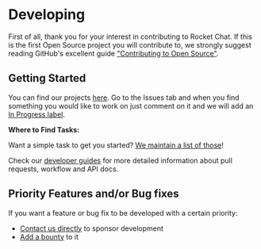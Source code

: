 # Developing

First of all, thank you for your interest in contributing to Rocket Chat.
If this is the first Open Source project you will contribute to,
we strongly suggest reading GitHub's excellent guide
["Contributing to Open Source"][contributing].

## Getting Started

You can find our projects [here](https://github.com/RocketChat).
Go to the Issues tab and when you find something you would like to work on
just comment on it and we will add an [In Progress label][progress_label].

**Where to Find Tasks:**

Want a simple task to get you started?
[We maintain a list of those][easy_label]!

Check our [developer guides](/developer-guides/)
for more detailed information about pull requests, workflow and API docs.

## Priority Features and/or Bug fixes

If you want a feature or bug fix to be developed with a certain priority:

- [Contact us directly](https://rocket.chat/contact) to sponsor development
- [Add a bounty](https://www.bountysource.com/teams/rocketchat) to it

[contributing]: https://guides.github.com/activities/contributing-to-open-source/
[progress_label]: https://github.com/RocketChat/Rocket.Chat/labels/stat%3A%20in%20progress
[easy_label]: https://github.com/RocketChat/Rocket.Chat/labels/contrib%3A%20easy
